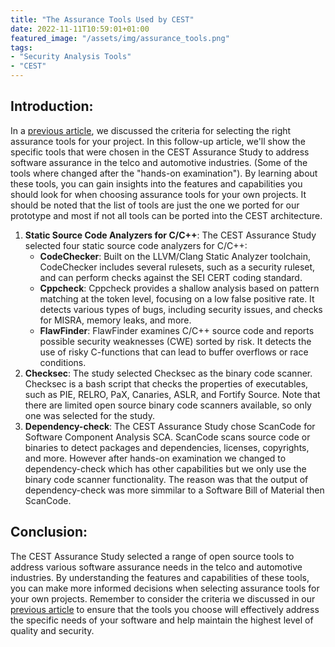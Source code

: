 ```yaml
---
title: "The Assurance Tools Used by CEST"
date: 2022-11-11T10:59:01+01:00
featured_image: "/assets/img/assurance_tools.png"
tags: 
- "Security Analysis Tools"
- "CEST"
---
```

## Introduction:
In a [previous article](/articles/assurance-tools-choice/), we discussed the criteria for selecting the right assurance tools for your project. In this follow-up article, we'll show the specific tools that were chosen in the CEST Assurance Study to address software assurance in the telco and automotive industries. (Some of the tools where changed after the "hands-on examination"). By learning about these tools, you can gain insights into the features and capabilities you should look for when choosing assurance tools for your own projects. It should be noted that the list of tools are just the one we ported for our prototype and most if not all tools can be ported into the CEST architecture.

1. **Static Source Code Analyzers for C/C++**: The CEST Assurance Study selected four static source code analyzers for C/C++:
    * **CodeChecker**: Built on the LLVM/Clang Static Analyzer toolchain, CodeChecker includes several rulesets, such as a security ruleset, and can perform checks against the SEI CERT coding standard.
    * **Cppcheck**: Cppcheck provides a shallow analysis based on pattern matching at the token level, focusing on a low false positive rate. It detects various types of bugs, including security issues, and checks for MISRA, memory leaks, and more.
    * **FlawFinder**: FlawFinder examines C/C++ source code and reports possible security weaknesses (CWE) sorted by risk. It detects the use of risky C-functions that can lead to buffer overflows or race conditions.
2. **Checksec**: The study selected Checksec as the binary code scanner. Checksec is a bash script that checks the properties of executables, such as PIE, RELRO, PaX, Canaries, ASLR, and Fortify Source. Note that there are limited open source binary code scanners available, so only one was selected for the study.
3. **Dependency-check**: The CEST Assurance Study chose ScanCode for Software Component Analysis SCA. ScanCode scans source code or binaries to detect packages and dependencies, licenses, copyrights, and more. However after hands-on examination we changed to dependency-check which has other capabilities but we only use the binary code scanner functionality. The reason was that the output of dependency-check was more simmilar to a Software Bill of Material then ScanCode.

## Conclusion:
The CEST Assurance Study selected a range of open source tools to address various software assurance needs in the telco and automotive industries. By understanding the features and capabilities of these tools, you can make more informed decisions when selecting assurance tools for your own projects. Remember to consider the criteria we discussed in our [previous article](/articles/assurance-tools-choice/) to ensure that the tools you choose will effectively address the specific needs of your software and help maintain the highest level of quality and security.
